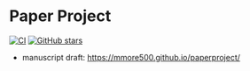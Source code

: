 # Paper Project

[![CI](https://github.com/mmore500/paperproject/actions/workflows/ci.yaml/badge.svg)](https://github.com/mmore500/paperproject/actions/workflows/ci.yaml)
[![GitHub stars](https://img.shields.io/github/stars/mmore500/paperproject.svg?style=flat-square&logo=github&label=Stars&logoColor=white)](https://github.com/mmore500/paperproject)

- manuscript draft: <https://mmore500.github.io/paperproject/>

